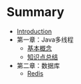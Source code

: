 # Summary

* [Introduction](README.md)
* 第一章：Java多线程
    * [基本概念](Chapter1/Basic.md)
    * [知识点总结](Chapter1/Summary.md)
* 第二章：数据库
    * [Redis](Chapter1/Redis.md)

